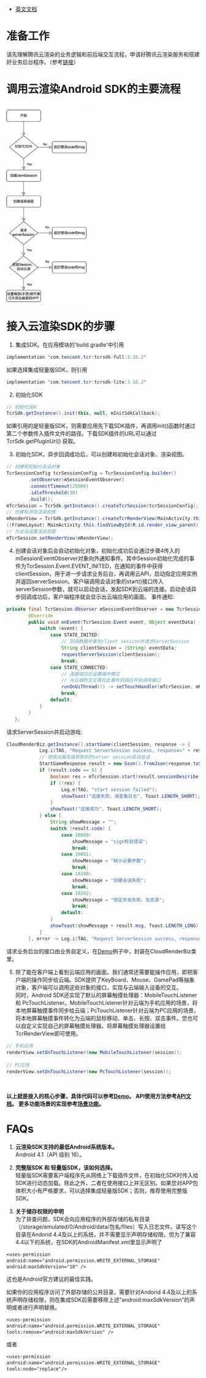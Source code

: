 - [英文文档](Real-Time_Cloud_Rendering_SDK_Integration_Guide.md)

# 准备工作
请先理解腾讯云渲染的业务逻辑和前后端交互流程，申请好腾讯云渲染服务和搭建好业务后台程序。（参考[链接](../README.md)）

# 调用云渲染Android SDK的主要流程
<br>
<img src="images/云渲染sdk调用流程.jpeg" height="500px">
<br>

# 接入云渲染SDK的步骤

1. 集成SDK。在应用模块的'build.gradle'中引用

```java
implementation 'com.tencent.tcr:tcrsdk-full:3.16.2'
```

如果选择集成轻量版SDK，则引用

```java
implementation 'com.tencent.tcr:tcrsdk-lite:3.16.2' 
```

2. 初始化SDK

```java
// 初始化SDK
TcrSdk.getInstance().init(this, null, mInitSdkCallback);
```

如果引用的是轻量版SDK，则需要应用先下载SDK插件，再调用init()函数时通过第二个参数传入插件文件的路径。下载SDK插件的URL可以通过 TcrSdk.getPluginUrl() 获取。

3. 初始化SDK，异步回调成功后，可以创建和初始化会话对象、渲染视图。

```java
// 创建和初始化会话对象
TcrSessionConfig tcrSessionConfig = TcrSessionConfig.builder()
        .setObserver(mSessionEventObserver)
        .connectTimeout(25000)
        .idleThreshold(30)
        .build();
mTcrSession = TcrSdk.getInstance().createTcrSession(tcrSessionConfig);
// 创建和添加渲染视图
mRenderView = TcrSdk.getInstance().createTcrRenderView(MainActivity.this, mTcrSession, TcrRenderViewType.SURFACE);
((FrameLayout) MainActivity.this.findViewById(R.id.render_view_parent)).addView(mRenderView);
// 为会话设置渲染视图
mTcrSession.setRenderView(mRenderView);
```

4. 创建会话对象后会自动初始化对象，初始化成功后会通过步骤4传入的mSessionEventObserver对象向外通知事件。其中Session初始化完成的事件为TcrSession.Event.EVENT_INITED，在通知的事件中获得clientSession，用于进一步请求业务后台，再调用云API，启动指定应用实例并返回serverSession。客户端调用会话对象的start()接口传入serverSession参数，就可以启动会话，发起SDK到云端的连接。启动会话异步回调成功后，客户端程序就会显示出云端应用的画面。 
事件通知:

```java
private final TcrSession.Observer mSessionEventObserver = new TcrSession.Observer() {
        @Override
        public void onEvent(TcrSession.Event event, Object eventData) {
            switch (event) {
                case STATE_INITED:
                    // 回调数据中拿到client session并请求ServerSession
                    String clientSession = (String) eventData;
                    requestServerSession(clientSession);
                    break;
                case STATE_CONNECTED:
                    // 连接成功后设置操作模式
                    // 与云端的交互需在此事件回调后开始调用接口
                    runOnUiThread(() -> setTouchHandler(mTcrSession, mRenderView, PC_GAME));
                    break;
                default:
            }
        }
   };    

```

请求ServerSession并启动游戏:

```java
CloudRenderBiz.getInstance().startGame(clientSession, response -> {
            Log.i(TAG, "Request ServerSession success, response=" + response.toString());
            // 使用从服务端获取到的server session启动会话
            StartGameResponse result = new Gson().fromJson(response.toString(), StartGameResponse.class);
            if (result.code == 0) {
                boolean res = mTcrSession.start(result.sessionDescribe.serverSession);
                if (!res) {
                    Log.e(TAG, "start session failed");
                    showToast("连接失败，请查看日志", Toast.LENGTH_SHORT);
                }
                showToast("连接成功", Toast.LENGTH_SHORT);
            } else {
                String showMessage = "";
                switch (result.code) {
                    case 10000:
                        showMessage = "sign校验错误";
                        break;
                    case 10001:
                        showMessage = "缺少必要参数";
                        break;
                    case 10200:
                        showMessage = "创建会话失败";
                        break;
                    case 10202:
                        showMessage = "锁定并发失败，无资源";
                        break;
                    default:
                }
                showToast(showMessage + result.msg, Toast.LENGTH_LONG);
            }
        }, error -> Log.i(TAG, "Request ServerSession success, response=" + error.toString()));
```

请求业务后台的接口由业务自定义，在[Demo](../Demo)例子中，封装在CloudRenderBiz类里。

5. 除了能在客户端上看到云端应用的画面，我们通常还需要能操作应用，即把客户端的操作同步给云端。SDK提供了KeyBoard、Mouse、GamePad等抽象对象，客户端可以调用这些对象的接口，实现与云端输入设备的交互。  
同时，Android SDK还实现了默认的屏幕触摸处理器：MobileTouchListener 和 PcTouchListener。MobileTouchListener针对云端为手机应用的场景，将本地屏幕触摸事件同步给云端；PcTouchListener针对云端为PC应用的场景，将本地屏幕触摸事件转化为云端的鼠标移动、单击、长按、双击事件。您也可以自定义实现自己的屏幕触摸处理器。将屏幕触摸处理器设置给TcrRenderView即可使用。

```java
// 手机应用
renderView.setOnTouchListener(new MobileTouchListener(session));

// PC应用
renderView.setOnTouchListener(new PcTouchListener(session));
```

<br><p>
**以上就是接入的核心步骤，具体代码可以参考[Demo](../Demo)。
API使用方法参考[API文档](API文档.md)。
更多功能场景的实现参考[场景功能](场景功能.md)。** 

# FAQs
1. **云渲染SDK支持的最低Android系统版本。**  
Android 4.1（API 级别 16）。

2. **完整版SDK 和 轻量版SDK，该如何选择。**  
轻量版SDK需要客户端程序先从网络上下载插件文件，在初始化SDK时传入给SDK进行动态加载。除此之外，二者在使用接口上并无区别。如果您对APP包体积大小有严格要求，可以选择集成轻量版SDK；否则，推荐使用完整版SDK。

3. **关于储存权限的申明**  
  为了排查问题，SDK会向应用程序的外部存储的私有目录（/storage/emulated/0/Android/data/包名/files）写入日志文件。读写这个目录在Andorid 4.4及以上的系统，并不需要显示声明存储权限。但为了兼容4.4以下的系统，在SDK的AndroidManifest.xml里显示声明了
  ```
  <uses-permission android:name="android.permission.WRITE_EXTERNAL_STORAGE" android:maxSdkVersion="18" />  
  ```
  这也是Android官方建议的最佳实践。

  如果你的应用程序访问了外部存储的公共目录，需要针对Andorid 4.4及以上的系统声明存储权限，则在集成SDK后需要移除上述“android:maxSdkVersion”的声明或者进行声明替换。
  ```
<uses-permission android:name="android.permission.WRITE_EXTERNAL_STORAGE" tools:remove="android:maxSdkVersion" />
  ```
  或者
  ```
  <uses-permission android:name="android.permission.WRITE_EXTERNAL_STORAGE" tools:node="replace"/>
  ```

